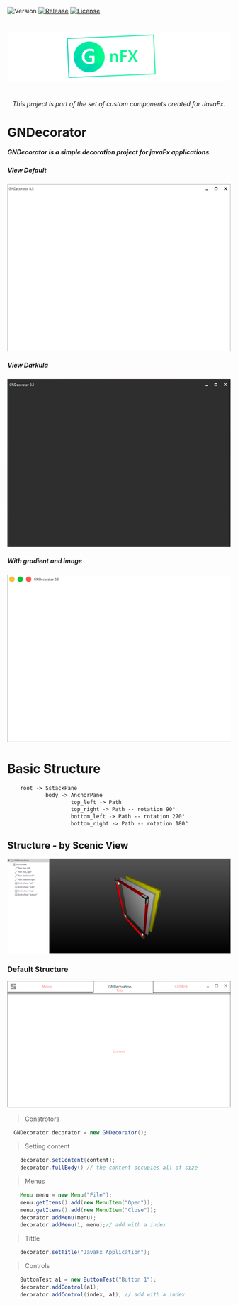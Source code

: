 

![Version](https://img.shields.io/badge/Version-2.1.27-green.svg?style=for-the-badge)
[![Release](https://img.shields.io/badge/Release-v2.1.21--alpha-blue.svg?style=for-the-badge)](https://github.com/Gleidson28/GNCarousel/releases/tag/1.0)
[![License](https://img.shields.io/github/license/Gleidson28/GNDecorator.svg?style=for-the-badge)](https://github.com/Gleidson28/GNCarousel/blob/master/LICENSE) 

<h1></h1>

<p align="center">
  <img src="src/logo.png"  />
</p>

<h1></h1>
<h6 align="center"> This project is part of the set of custom components created for JavaFx. </h6>

<h1></h1>

<h1>GNDecorator</h1>

<h5 > 
  GNDecorator is a simple decoration project for javaFx applications.
</h5>


 
##### View Default
![demo1](src/main/resources/screens/default.png)
##### View Darkula
![demo1](src/main/resources/screens/dark.png)
##### With gradient and image
![demo1](src/main/resources/screens/mac.png)

# Basic Structure 

        root -> SstackPane
                body -> AnchorPane
                        top_left -> Path
                        top_right -> Path -- rotation 90°
                        bottom_left -> Path -- rotation 270°
                        bottom_right -> Path -- rotation 180°


## Structure - by Scenic View

![Structure](src/main/resources/screens/primarySctructure.png)

### Default Structure
![gif2](src/main/resources/screens/explanation.jpg)

 > Constrotors
 
```java
  GNDecorator decorator = new GNDecorator();
 ```

 > Setting content
```java
    decorator.setContent(content);
    decorator.fullBody() // the content occupies all of size
  ```

 > Menus
```java
    Menu menu = new Menu("File");
    menu.getItems().add(new MenuItem("Open"));
    menu.getItems().add(new MenuItem("Close"));
    decorator.addMenu(menu);
    decorator.addMenu(1, menu);// add with a index
  ```

 > Tittle
```java
    decorator.setTitle("JavaFx Application");
  ```

 > Controls
```java
    ButtonTest a1 = new ButtonTest("Button 1");
    decorator.addControl(a1);
    decorator.addControl(index, a1); // add with a index
  ```